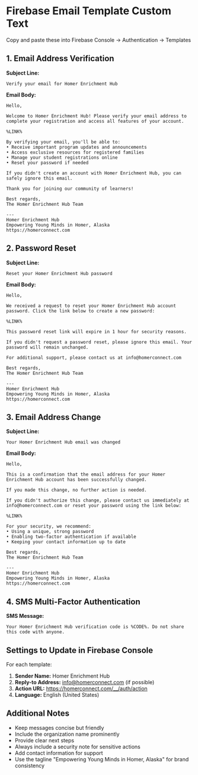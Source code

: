 # Firebase Email Template Custom Text

Copy and paste these into Firebase Console → Authentication → Templates

## 1. Email Address Verification

**Subject Line:**

```
Verify your email for Homer Enrichment Hub
```

**Email Body:**

```
Hello,

Welcome to Homer Enrichment Hub! Please verify your email address to complete your registration and access all features of your account.

%LINK%

By verifying your email, you'll be able to:
• Receive important program updates and announcements
• Access exclusive resources for registered families
• Manage your student registrations online
• Reset your password if needed

If you didn't create an account with Homer Enrichment Hub, you can safely ignore this email.

Thank you for joining our community of learners!

Best regards,
The Homer Enrichment Hub Team

---
Homer Enrichment Hub
Empowering Young Minds in Homer, Alaska
https://homerconnect.com
```

## 2. Password Reset

**Subject Line:**

```
Reset your Homer Enrichment Hub password
```

**Email Body:**

```
Hello,

We received a request to reset your Homer Enrichment Hub account password. Click the link below to create a new password:

%LINK%

This password reset link will expire in 1 hour for security reasons.

If you didn't request a password reset, please ignore this email. Your password will remain unchanged.

For additional support, please contact us at info@homerconnect.com

Best regards,
The Homer Enrichment Hub Team

---
Homer Enrichment Hub
Empowering Young Minds in Homer, Alaska
https://homerconnect.com
```

## 3. Email Address Change

**Subject Line:**

```
Your Homer Enrichment Hub email was changed
```

**Email Body:**

```
Hello,

This is a confirmation that the email address for your Homer Enrichment Hub account has been successfully changed.

If you made this change, no further action is needed.

If you didn't authorize this change, please contact us immediately at info@homerconnect.com or reset your password using the link below:

%LINK%

For your security, we recommend:
• Using a unique, strong password
• Enabling two-factor authentication if available
• Keeping your contact information up to date

Best regards,
The Homer Enrichment Hub Team

---
Homer Enrichment Hub
Empowering Young Minds in Homer, Alaska
https://homerconnect.com
```

## 4. SMS Multi-Factor Authentication

**SMS Message:**

```
Your Homer Enrichment Hub verification code is %CODE%. Do not share this code with anyone.
```

## Settings to Update in Firebase Console

For each template:

1. **Sender Name:** Homer Enrichment Hub
2. **Reply-to Address:** info@homerconnect.com (if possible)
3. **Action URL:** https://homerconnect.com/__/auth/action
4. **Language:** English (United States)

## Additional Notes

- Keep messages concise but friendly
- Include the organization name prominently
- Provide clear next steps
- Always include a security note for sensitive actions
- Add contact information for support
- Use the tagline "Empowering Young Minds in Homer, Alaska" for brand consistency
